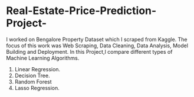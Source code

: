 # Real-Estate-Price-Prediction-Project-
I worked on Bengalore Property Dataset which I scraped from Kaggle.
The focus of this work was Web Scraping, Data Cleaning, Data Analysis, Model Building and Deployment.
In this Project,I compare different types of Machine Learning Algorithms.
1. Linear Regression.
2. Decision Tree.
3. Random Forest
4. Lasso Regression.
